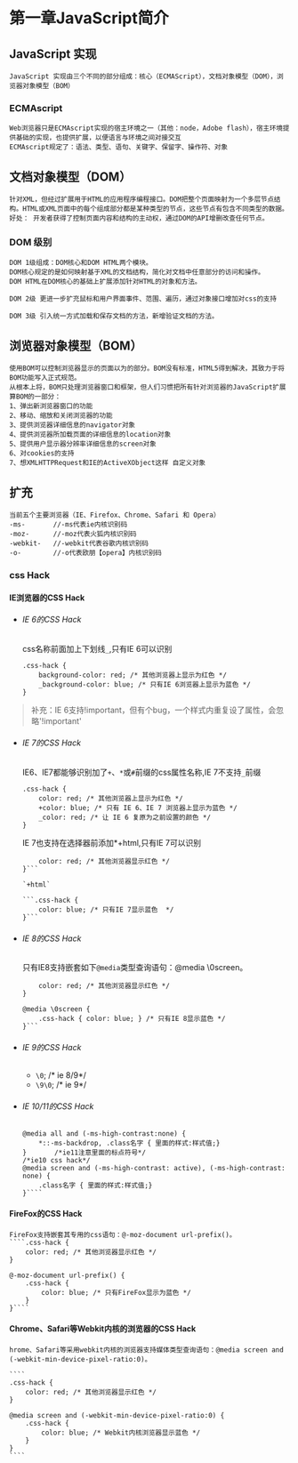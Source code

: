 # 第一章JavaScript简介

## JavaScript 实现

    JavaScript 实现由三个不同的部分组成：核心（ECMAScript），文档对象模型（DOM），浏览器对象模型（BOM）

### ECMAscript
    Web浏览器只是ECMAscript实现的宿主环境之一（其他：node，Adobe flash），宿主环境提供基础的实现，也提供扩展，以便语言与环境之间对接交互
    ECMAscript规定了：语法、类型、语句、关键字、保留字、操作符、对象

## 文档对象模型（DOM）
    针对XML，但经过扩展用于HTML的应用程序编程接口。DOM把整个页面映射为一个多层节点结构。HTML或XML页面中的每个组成部分都是某种类型的节点，这些节点有包含不同类型的数据。
    好处： 开发者获得了控制页面内容和结构的主动权，通过DOM的API增删改查任何节点。

### DOM 级别
    DOM 1级组成：DOM核心和DOM HTML两个模块。
    DOM核心规定的是如何映射基于XML的文档结构，简化对文档中任意部分的访问和操作。
    DOM HTML在DOM核心的基础上扩展添加针对HTML的对象和方法。

    DOM 2级 更进一步扩充鼠标和用户界面事件、范围、遍历，通过对象接口增加对css的支持

    DOM 3级 引入统一方式加载和保存文档的方法，新增验证文档的方法。

## 浏览器对象模型（BOM）
    使用BOM可以控制浏览器显示的页面以为的部分。BOM没有标准，HTML5得到解决，其致力于将BOM功能写入正式规范。
    从根本上将，BOM只处理浏览器窗口和框架，但人们习惯把所有针对浏览器的JavaScript扩展算BOM的一部分：
    1、弹出新浏览器窗口的功能
    2、移动、缩放和关闭浏览器的功能
    3、提供浏览器详细信息的navigator对象
    4、提供浏览器所加载页面的详细信息的location对象
    5、提供用户显示器分辨率详细信息的screen对象
    6、对cookies的支持
    7、想XMLHTTPRequest和IE的ActiveXObject这样 自定义对象

## 扩充
    当前五个主要浏览器（IE、Firefox、Chrome、Safari 和 Opera）
    -ms-       //-ms代表ie内核识别码
    -moz-      //-moz代表火狐内核识别码
    -webkit-   //-webkit代表谷歌内核识别码
    -o-        //-o代表欧朋【opera】内核识别码

### css Hack

#### IE浏览器的CSS Hack

* ###### IE 6的CSS Hack
    css名称前面加上下划线`_`,只有IE 6可以识别
    ```
    .css-hack {
        background-color: red; /* 其他浏览器上显示为红色 */
        _background-color: blue; /* 只有IE 6浏览器上显示为蓝色 */
    }
    ```

> 补充：IE 6支持!important，但有个bug，一个样式内重复设了属性，会忽略'!important'

* ###### IE 7的CSS Hack
    IE6、IE7都能够识别加了`+`、`*`或`#`前缀的css属性名称,IE 7不支持`_`前缀

    ````
    .css-hack {
        color: red; /* 其他浏览器上显示为红色 */
        +color: blue; /* 只有 IE 6、IE 7 浏览器上显示为蓝色 */
        _color: red; /* 让 IE 6 复原为之前设置的颜色 */
    }
    ````

    IE 7也支持在选择器前添加*+html,只有IE 7可以识别

    ```.css-hack {
        color: red; /* 其他浏览器显示红色 */
    }```

    `+html`

    ```.css-hack {
        color: blue; /* 只有IE 7显示蓝色  */
    }```

* ###### IE 8的CSS Hack
    只有IE8支持嵌套如下`@media`类型查询语句：@media \0screen。

    ```.css-hack {
        color: red; /* 其他浏览器显示红色 */
    }

    @media \0screen {
        .css-hack { color: blue; } /* 只有IE 8显示蓝色 */
    }```

* ###### IE 9的CSS Hack
    * `\0`;      /* ie 8/9*/
    * `\9\0`;    /* ie 9*/

* ###### IE 10/11的CSS Hack

    ````/*ie11 css hack*/ 
    @media all and (-ms-high-contrast:none) { 
        *::-ms-backdrop, .class名字 { 里面的样式:样式值;} 
    }       /*ie11注意里面的标点符号*/ 
    /*ie10 css hack*/ 
    @media screen and (-ms-high-contrast: active), (-ms-high-contrast: none) { 
        .class名字 { 里面的样式:样式值;} 
    }````

#### FireFox的CSS Hack
    FireFox支持嵌套其专用的css语句：@-moz-document url-prefix()。
    ````.css-hack {
        color: red; /* 其他浏览器显示红色 */
    }

    @-moz-document url-prefix() {
        .css-hack {
            color: blue; /* 只有FireFox显示为蓝色 */
        }
    }````

#### Chrome、Safari等Webkit内核的浏览器的CSS Hack
    hrome、Safari等采用webkit内核的浏览器支持媒体类型查询语句：@media screen and (-webkit-min-device-pixel-ratio:0)。

    ````
    .css-hack {
        color: red; /* 其他浏览器显示红色 */
    }

    @media screen and (-webkit-min-device-pixel-ratio:0) { 
        .css-hack {
            color: blue; /* Webkit内核浏览器显示蓝色 */
        }
    }
    ````